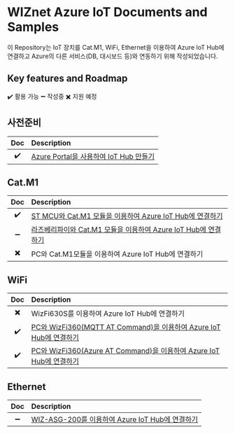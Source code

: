 # WIZnet Azure IoT Documents and Samples
이 Repository는 IoT 장치를 Cat.M1, WiFi, Ethernet을 이용하여 Azure IoT Hub에 연결하고 Azure의 다른 서비스(DB, 대시보드 등)와 연동하기 위해 작성되었습니다.


## Key features and Roadmap
:heavy_check_mark: 활용 가능  :heavy_minus_sign: 작성중  :heavy_multiplication_x: 지원 예정

## 사전준비
|         Doc        |                            Description                           |
|:------------------:|:------------------|
| :heavy_check_mark: | [Azure Portal을 사용하여 IoT Hub 만들기](https://docs.microsoft.com/ko-kr/azure/iot-hub/iot-hub-create-through-portal)



## Cat.M1
|         Doc        |                            Description                           |
|:------------------:|:------------------|
| :heavy_check_mark: | [ST MCU와 Cat.M1 모듈을 이용하여 Azure IoT Hub에 연결하기](https://github.com/Wiznet/azure-iot-kr/blob/master/docs/IoT_device/Connectivities/LTE/Cat.M1/nucleo_stm32l496_azure_st_sdk_bg96.md)
| :heavy_minus_sign: | [라즈베리파이와 Cat.M1 모듈을 이용하여 Azure IoT Hub에 연결하기](https://github.com/Wiznet/azure-iot-kr/blob/master/docs/IoT_device/Connectivities/LTE/Cat.M1/raspberrypi_azure_c_sdk.md)
| :heavy_multiplication_x: | PC와 Cat.M1모듈을 이용하여 Azure IoT Hub에 연결하기

## WiFi
|         Doc        |                            Description                           |
|:------------------:|:------------------|
| :heavy_multiplication_x: | WizFi630S를 이용하여 Azure IoT Hub에 연결하기
| :heavy_check_mark: | [PC와 WizFi360(MQTT AT Command)을 이용하여 Azure IoT Hub에 연결하기](https://github.com/Wiznet/azure-iot-kr/blob/master/docs/IoT_device/Connectivities/Wi-Fi/standalone_mqtt_atcmd_wizfi360.md)
| :heavy_check_mark: | [PC와 WizFi360(Azure AT Command)을 이용하여 Azure IoT Hub에 연결하기](https://github.com/Wiznet/azure-iot-kr/blob/master/docs/IoT_device/Connectivities/Wi-Fi/standalone_azure_atcmd_wizfi360.md)

## Ethernet
|         Doc        |                            Description                           |
|:------------------:|:------------------|
| :heavy_minus_sign: | [WIZ-ASG-200를 이용하여 Azure IoT Hub에 연결하기](https://github.com/Wiznet/azure-iot-kr/blob/master/docs/IoT_device/Connectivities/Ethernet/wiz-asg-200_azure_sphere_sdk.md)

